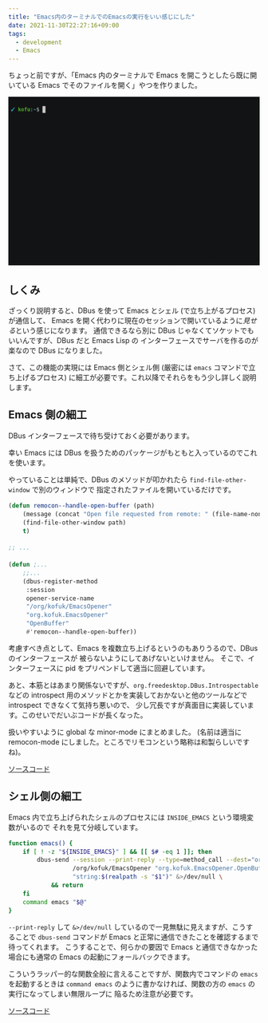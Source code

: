 ```yaml
---
title: "Emacs内のターミナルでのEmacsの実行をいい感じにした"
date: 2021-11-30T22:27:16+09:00
tags:
  - development
  - Emacs
---
```


ちょっと前ですが、「Emacs 内のターミナルで Emacs を開こうとしたら既に開いている
Emacs でそのファイルを開く」やつを作りました。

![動作](emacs.gif)

## しくみ

ざっくり説明すると、DBus を使って Emacs とシェル (で立ち上がるプロセス) が通信して、
Emacs を開く代わりに現在のセッションで開いているように*見せる*という感じになります。
通信できるなら別に DBus じゃなくてソケットでもいいんですが、DBus だと Emacs Lisp の
インターフェースでサーバを作るのが楽なので DBus になりました。

さて、この機能の実現には Emacs 側とシェル側 (厳密には `emacs` コマンドで立ち上げるプロセス)
に細工が必要です。これ以降でそれらをもう少し詳しく説明します。

## Emacs 側の細工

DBus インターフェースで待ち受けておく必要があります。

幸い Emacs には DBus を扱うためのパッケージがもともと入っているのでこれを使います。

やっていることは単純で、DBus のメソッドが叩かれたら `find-file-other-window` で別のウィンドウで
指定されたファイルを開いているだけです。
```el
(defun remocon--handle-open-buffer (path)
    (message (concat "Open file requested from remote: " (file-name-nondirectory path)))
    (find-file-other-window path)
    t)

;; ...

(defun ;...
    ;;...
    (dbus-register-method
     :session
     opener-service-name
     "/org/kofuk/EmacsOpener"
     "org.kofuk.EmacsOpener"
     "OpenBuffer"
     #'remocon--handle-open-buffer))
```

考慮すべき点として、Emacs を複数立ち上げるというのもありうるので、DBus のインターフェースが
被らないようにしてあげないといけません。
そこで、インターフェースに pid をプリペンドして適当に回避しています。

あと、本筋とはあまり関係ないですが、`org.freedesktop.DBus.Introspectable` などの
introspect 用のメソッドとかを実装しておかないと他のツールなどで introspect できなくて気持ち悪いので、
少し冗長ですが真面目に実装しています。このせいでだいぶコードが長くなった。

扱いやすいように global な minor-mode にまとめました。
(名前は適当に remocon-mode にしました。ところでリモコンという略称は和製らしいですね)。

[ソースコード](https://github.com/kofuk/emacs-config/blob/67aa84c97b7f4466043047f322819bbe901f897d/site-lisp/remocon.el)

## シェル側の細工

Emacs 内で立ち上げられたシェルのプロセスには `INSIDE_EMACS` という環境変数がいるので
それを見て分岐しています。

```bash
function emacs() {
    if [ ! -z "${INSIDE_EMACS}" ] && [[ $# -eq 1 ]]; then
        dbus-send --session --print-reply --type=method_call --dest="org.kofuk.EmacsOpener${PPID}" \
                  /org/kofuk/EmacsOpener "org.kofuk.EmacsOpener.OpenBuffer" \
                  "string:$(realpath -s "$1")" &>/dev/null \
            && return
    fi
    command emacs "$@"
}
```

`--print-reply` して `&>/dev/null` しているので一見無駄に見えますが、こうすることで
`dbus-send` コマンドが Emacs と正常に通信できたことを確認するまで待ってくれます。
こうすることで、何らかの要因で Emacs と通信できなかった場合にも通常の Emacs の起動にフォールバックできます。

こういうラッパー的な関数全般に言えることですが、関数内でコマンドの `emacs` を起動するときは
`command emacs` のように書かなければ、関数の方の `emacs` の実行になってしまい無限ループに
陥るため注意が必要です。

[ソースコード](https://github.com/kofuk/dotfiles/blob/a8ab30b44427e641aa4791476ec979f6077873ab/bash/utilities.bash#L356-L364)

